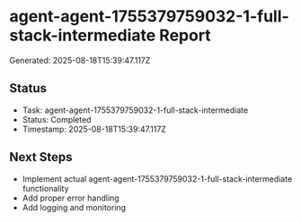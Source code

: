 # agent-agent-1755379759032-1-full-stack-intermediate Report

Generated: 2025-08-18T15:39:47.117Z

## Status
- Task: agent-agent-1755379759032-1-full-stack-intermediate
- Status: Completed
- Timestamp: 2025-08-18T15:39:47.117Z

## Next Steps
- Implement actual agent-agent-1755379759032-1-full-stack-intermediate functionality
- Add proper error handling
- Add logging and monitoring
